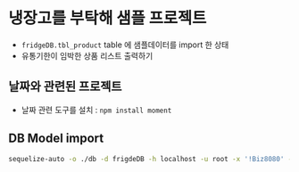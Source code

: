 # 냉장고를 부탁해 샘플 프로젝트

- `fridgeDB.tbl_product` table 에 샘플데이터를 import 한 상태
- 유통기한이 임박한 상품 리스트 출력하기

## 날짜와 관련된 프로젝트

- 날짜 관련 도구를 설치 : `npm install moment`

## DB Model import

```bash
sequelize-auto -o ./db -d frigdeDB -h localhost -u root -x '!Biz8080' -e mysql -l esm
```
